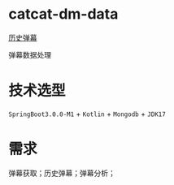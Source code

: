 # catcat-dm-data

[历史弹幕](https://db.loli.monster/)

弹幕数据处理
# 技术选型
`SpringBoot3.0.0-M1` + `Kotlin` + `Mongodb` + `JDK17`
# 需求
弹幕获取；历史弹幕；弹幕分析；
